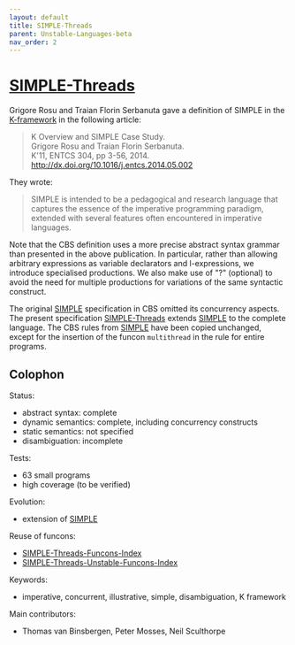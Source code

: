 ```yaml
---
layout: default
title: SIMPLE-Threads
parent: Unstable-Languages-beta
nav_order: 2
---
```


[SIMPLE-Threads]
================

Grigore Rosu and Traian Florin Serbanuta gave a definition of
SIMPLE in the [K-framework] in the following article:

> K Overview and SIMPLE Case Study.  
> Grigore Rosu and Traian Florin Serbanuta.  
> K'11, ENTCS 304, pp 3-56, 2014.  
> <http://dx.doi.org/10.1016/j.entcs.2014.05.002>

They wrote:

> SIMPLE is intended to be a pedagogical and research language that captures
> the essence of the imperative programming paradigm, extended with several
> features often encountered in imperative languages.

Note that the CBS definition uses a more precise abstract syntax grammar than
presented in the above publication.  In particular, rather than allowing
arbitrary expressions as variable declarators and l-expressions, we introduce
specialised productions.  We also make use of "?" (optional) to avoid the
need for multiple productions for variations of the same syntactic construct.

The original [SIMPLE] specification in CBS omitted its concurrency aspects.
The present specification [SIMPLE-Threads] extends [SIMPLE] to the complete
language. The CBS rules from [SIMPLE] have been copied unchanged, except for the
insertion of the funcon `multithread` in the rule for entire programs.

Colophon
--------

Status:
- abstract syntax:   complete
- dynamic semantics: complete, including concurrency constructs
- static semantics:  not specified
- disambiguation:    incomplete

Tests:
- 63 small programs
- high coverage (to be verified)

Evolution:
- extension of [SIMPLE]

Reuse of funcons:
- [SIMPLE-Threads-Funcons-Index]
- [SIMPLE-Threads-Unstable-Funcons-Index]

Keywords:
- imperative, concurrent, illustrative, simple, disambiguation, K framework

Main contributors:
- Thomas van Binsbergen, Peter Mosses, Neil Sculthorpe

[K-framework]: http://kframework.org "HOME PAGE"
[SIMPLE]: /CBS-beta/docs/Languages-beta/SIMPLE
[Funcons-beta]: /CBS-beta/docs/Funcons-beta "FUNCONS-BETA"
[Unstable-Funcons-beta]: /CBS-beta/docs/Unstable-Funcons-beta "FUNCONS-BETA"
[Languages-beta]: /CBS-beta/docs/Languages-beta "LANGUAGES-BETA"
[Unstable-Languages-beta]: /CBS-beta/docs/Unstable-Languages-beta "UNSTABLE-LANGUAGES-BETA"
[SIMPLE-Threads]: /CBS-beta/Unstable-Languages-beta/SIMPLE-Threads/SIMPLE-THR-cbs/SIMPLE-THR/SIMPLE-THR-Start
[SIMPLE-Threads-Funcons-Index]: /CBS-beta/Unstable-Languages-beta/SIMPLE-Threads/SIMPLE-THR-cbs/SIMPLE-THR/SIMPLE-THR-Funcons-Index
[SIMPLE-Threads-Unstable-Funcons-Index]: /CBS-beta/Unstable-Languages-beta/SIMPLE-Threads/SIMPLE-THR-cbs/SIMPLE-THR/SIMPLE-THR-Unstable-Funcons-Index
